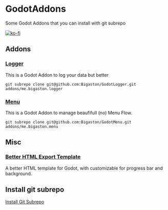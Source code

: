 # GodotAddons
Some Godot Addons that you can install with git subrepo

[![ko-fi](https://ko-fi.com/img/githubbutton_sm.svg)](https://ko-fi.com/A0A05WS6)

## Addons
### [Logger](https://codeberg.org/Bigaston/GodotLogger)
This is a Godot Addon to log your data but better
```
git subrepo clone git@github.com:Bigaston/GodotLogger.git addons/me.bigaston.logger
```

### [Menu](https://codeberg.org/Bigaston/GodotMenu)
This is a Godot Addon to manage beaufifull (no) Menu Flow.
```
git subrepo clone git@github.com:Bigaston/GodotMenu.git addons/me.bigaston.menu
```

## Misc
### [Better HTML Export Template](./better_html_template/README.md)
A better HTML template for Godot, with customizable for progress bar and background.

## Install git subrepo
[Install Git Subrepo](./subrepo.md) 
